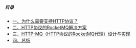 ##### 目录

- [一、为什么需要支持HTTP协议？](#why)
- [二、HTTP协议的RocketMQ解决方案](#resolution)
- [三、HTTP-MQ（HTTP协议的RocketMQ代理）设计与实现](#impl)
- [四、总结](#summary)